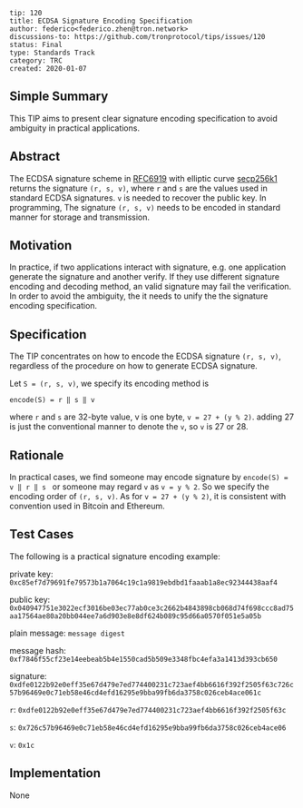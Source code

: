 ```
tip: 120
title: ECDSA Signature Encoding Specification
author: federico<federico.zhen@tron.network>
discussions-to: https://github.com/tronprotocol/tips/issues/120
status: Final
type: Standards Track
category: TRC
created: 2020-01-07
```

## Simple Summary

This TIP aims to present clear signature encoding specification to avoid ambiguity in practical applications. 

## Abstract

The ECDSA signature scheme in [RFC6919](https://tools.ietf.org/html/rfc6979) with elliptic curve [secp256k1](http://www.secg.org/sec2-v2.pdf) returns the signature `(r, s, v)`, where `r` and `s` are the values 
used in standard ECDSA signatures. `v` is needed to recover the public key. In programming, The signature `(r, s, v)` needs to be encoded in standard manner for storage and transmission. 
     

## Motivation
In practice, if two applications interact with signature, e.g. one application generate the signature and another verify. If they use different 
signature encoding and decoding method, an valid signature may fail the verification. In order to avoid the ambiguity, the it needs to unify the
the signature encoding specification. 

## Specification

The TIP concentrates on how to encode the ECDSA signature `(r, s, v)`, regardless of the procedure on how to generate ECDSA signature.   

Let `S = (r, s, v)`, we specify its encoding method is
```
encode(S) = r ‖ s ‖ v 
```
where `r` and `s` are 32-byte value, v is one byte, `v = 27 + (y % 2)`. adding 27 is just the conventional manner to denote the `v`, so 
`v` is 27 or 28. 

## Rationale
In practical cases, we find someone may encode signature by `encode(S) = v ‖ r ‖ s ` or someone may regard `v` as `v = y % 2`. So we specify the encoding order
of `(r, s, v)`. As for `v = 27 + (y % 2)`, it is consistent with convention used in Bitcoin and Ethereum.

## Test Cases 
The following is a practical signature encoding example:
 
private key: `0xc85ef7d79691fe79573b1a7064c19c1a9819ebdbd1faaab1a8ec92344438aaf4`

public key: `0x040947751e3022ecf3016be03ec77ab0ce3c2662b4843898cb068d74f698ccc8ad75aa17564ae80a20bb044ee7a6d903e8e8df624b089c95d66a0570f051e5a05b`

plain message: `message digest`

message hash: `0xf7846f55cf23e14eebeab5b4e1550cad5b509e3348fbc4efa3a1413d393cb650`

signature: `0xdfe0122b92e0eff35e67d479e7ed774400231c723aef4bb6616f392f2505f63c726c57b96469e0c71eb58e46cd4efd16295e9bba99fb6da3758c026ceb4ace061c`

`r`: `0xdfe0122b92e0eff35e67d479e7ed774400231c723aef4bb6616f392f2505f63c`

`s`: `0x726c57b96469e0c71eb58e46cd4efd16295e9bba99fb6da3758c026ceb4ace06`

`v`: `0x1c`

## Implementation

None

